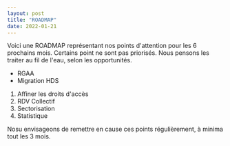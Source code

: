 ```yaml
---
layout: post
title: "ROADMAP"
date: 2022-01-21
---
```


Voici une ROADMAP représentant nos points d'attention pour les 6 prochains mois. Certains point ne sont pas priorisés. Nous pensons les traiter au fil de l'eau, selon les opportunités.

- RGAA
- Migration HDS

1. Affiner les droits d'accès
2. RDV Collectif
3. Sectorisation
4. Statistique

Nosu envisageons de remettre en cause ces points régulièrement, à minima tout les 3 mois.

